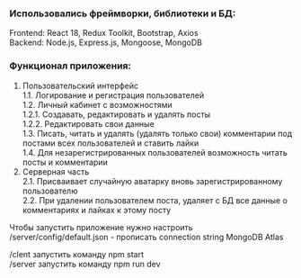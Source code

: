 ### Использовались фреймворки, библиотеки и БД:
Frontend: React 18, Redux Toolkit, Bootstrap, Axios\
Backend: Node.js, Express.js, Mongoose, MongoDB

### Функционал приложения:

1. Пользовательский интерфейс\
   1.1. Логирование и регистрация пользователей\
   1.2. Личный кабинет с возможностями\
     1.2.1. Создавать, редактировать и удалять посты\
     1.2.2. Редактировать свои данные\
   1.3. Писать, читать и удалять (удалять только свои) комментарии под постами всех пользователей и ставить лайки\
   1.4. Для незарегистрированных пользователей возможность читать посты и комментарии
2. Серверная часть\
   2.1. Присваивает случайную аватарку вновь зарегистрированному пользователю\
   2.2. При удалении пользователем поста, удаляет с БД все данные о комментариях и лайках к этому посту

Чтобы запустить приложение нужно настроить /server/config/default.json - прописать connection string MongoDB Atlas

/clent запустить команду npm start\
/server запустить команду npm run dev
